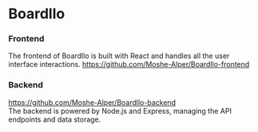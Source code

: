 # Boardllo

### Frontend
The frontend of Boardllo is built with React and handles all the user interface interactions.
https://github.com/Moshe-Alper/Boardllo-frontend
<BR>

### Backend
https://github.com/Moshe-Alper/Boardllo-backend
<BR>
The backend is powered by Node.js and Express, managing the API endpoints and data storage.
